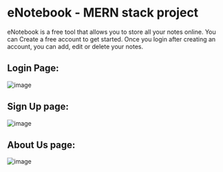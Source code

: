 # eNotebook - MERN stack project

eNotebook is a free tool that allows you to store all your notes online. You can Create a free account to get started. Once you login after creating an account, you can add, edit or delete your notes.
## Login Page:
![image](https://github.com/vaibhavj-11/enotebook-mern/assets/71918594/f1bbd0cb-69f1-444e-b529-ebc2af6821c7)
## Sign Up page:
![image](https://github.com/vaibhavj-11/enotebook-mern/assets/71918594/b190cb60-9f9f-45f8-b37f-a8357a74d2ed)
## About Us page:
![image](https://github.com/vaibhavj-11/enotebook-mern/assets/71918594/4a6e73de-7c07-4e67-a855-c81ec6c3096f)


